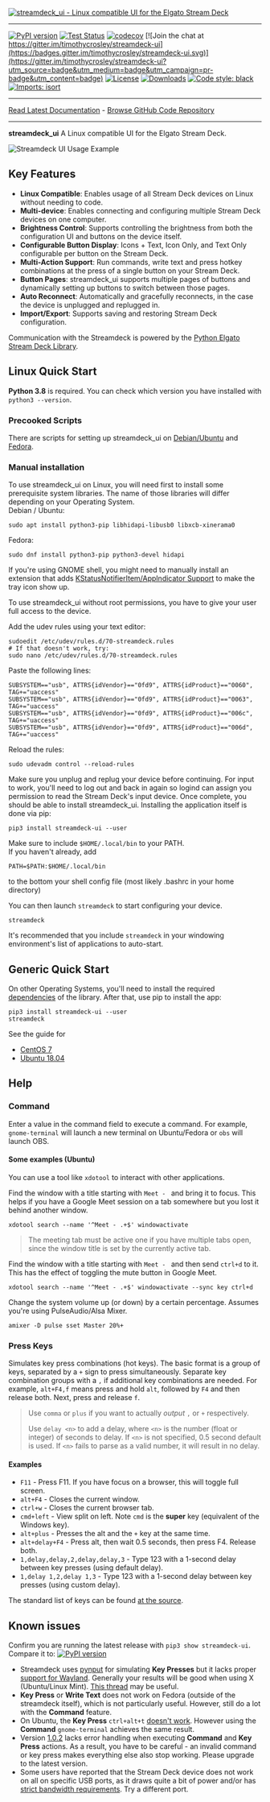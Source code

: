 [![streamdeck_ui - Linux compatible UI for the Elgato Stream Deck](art/logo_large.png)](https://timothycrosley.github.io/streamdeck-ui/)
_________________

[![PyPI version](https://badge.fury.io/py/streamdeck-ui.svg)](http://badge.fury.io/py/streamdeck-ui)
[![Test Status](https://github.com/timothycrosley/streamdeck-ui/workflows/Test/badge.svg?branch=master)](https://github.com/timothycrosley/streamdeck-ui/actions?query=workflow%3ATest)
[![codecov](https://codecov.io/gh/timothycrosley/streamdeck-ui/branch/master/graph/badge.svg)](https://codecov.io/gh/timothycrosley/streamdeck-ui)
[![Join the chat at https://gitter.im/timothycrosley/streamdeck-ui](https://badges.gitter.im/timothycrosley/streamdeck-ui.svg)](https://gitter.im/timothycrosley/streamdeck-ui?utm_source=badge&utm_medium=badge&utm_campaign=pr-badge&utm_content=badge)
[![License](https://img.shields.io/github/license/mashape/apistatus.svg)](https://pypi.python.org/pypi/streamdeck-ui/)
[![Downloads](https://pepy.tech/badge/streamdeck-ui)](https://pepy.tech/project/streamdeck-ui)
[![Code style: black](https://img.shields.io/badge/code%20style-black-000000.svg)](https://github.com/psf/black)
[![Imports: isort](https://img.shields.io/badge/%20imports-isort-%231674b1?style=flat&labelColor=ef8336)](https://timothycrosley.github.io/isort/)
 
_________________

[Read Latest Documentation](https://timothycrosley.github.io/streamdeck-ui/) - [Browse GitHub Code Repository](https://github.com/timothycrosley/streamdeck-ui/)
_________________

**streamdeck_ui** A Linux compatible UI for the Elgato Stream Deck.

![Streamdeck UI Usage Example](art/example.gif)

## Key Features

* **Linux Compatible**: Enables usage of all Stream Deck devices on Linux without needing to code.
* **Multi-device**: Enables connecting and configuring multiple Stream Deck devices on one computer.
* **Brightness Control**: Supports controlling the brightness from both the configuration UI and buttons on the device itself.
* **Configurable Button Display**: Icons + Text, Icon Only, and Text Only configurable per button on the Stream Deck.
* **Multi-Action Support**: Run commands, write text and press hotkey combinations at the press of a single button on your Stream Deck.
* **Button Pages**: streamdeck_ui supports multiple pages of buttons and dynamically setting up buttons to switch between those pages.
* **Auto Reconnect**: Automatically and gracefully reconnects, in the case the device is unplugged and replugged in.
* **Import/Export**: Supports saving and restoring Stream Deck configuration.

Communication with the Streamdeck is powered by the [Python Elgato Stream Deck Library](https://github.com/abcminiuser/python-elgato-streamdeck#python-elgato-stream-deck-library).

## Linux Quick Start
**Python 3.8** is required. You can check which version you have installed with `python3 --version`.
### Precooked Scripts
There are scripts for setting up streamdeck_ui on [Debian/Ubuntu](scripts/ubuntu_install.sh) and [Fedora](scripts/fedora_install.sh).
### Manual installation
To use streamdeck_ui on Linux, you will need first to install some prerequisite system libraries.
The name of those libraries will differ depending on your Operating System.  
Debian / Ubuntu:
``` console
sudo apt install python3-pip libhidapi-libusb0 libxcb-xinerama0
```
Fedora:
``` console
sudo dnf install python3-pip python3-devel hidapi
```
If you're using GNOME shell, you might need to manually install an extension that adds [KStatusNotifierItem/AppIndicator Support](https://extensions.gnome.org/extension/615/appindicator-support/) to make the tray icon show up.

To use streamdeck_ui without root permissions, you have to give your user full access to the device.

Add the udev rules using your text editor:
``` console
sudoedit /etc/udev/rules.d/70-streamdeck.rules
# If that doesn't work, try:
sudo nano /etc/udev/rules.d/70-streamdeck.rules
```
Paste the following lines:
``` console
SUBSYSTEM=="usb", ATTRS{idVendor}=="0fd9", ATTRS{idProduct}=="0060", TAG+="uaccess"
SUBSYSTEM=="usb", ATTRS{idVendor}=="0fd9", ATTRS{idProduct}=="0063", TAG+="uaccess"
SUBSYSTEM=="usb", ATTRS{idVendor}=="0fd9", ATTRS{idProduct}=="006c", TAG+="uaccess"
SUBSYSTEM=="usb", ATTRS{idVendor}=="0fd9", ATTRS{idProduct}=="006d", TAG+="uaccess"
```
Reload the rules:
``` console
sudo udevadm control --reload-rules
```
Make sure you unplug and replug your device before continuing.  For input to work, you'll need to log out and back in again so logind can assign you permission to read the Stream Deck's input device.
Once complete, you should be able to install streamdeck_ui.
Installing the application itself is done via pip:
``` console
pip3 install streamdeck-ui --user
```
Make sure to include `$HOME/.local/bin` to your PATH.  
If you haven't already, add
``` console
PATH=$PATH:$HOME/.local/bin
```
to the bottom your shell config file (most likely .bashrc in your home directory)

You can then launch `streamdeck` to start configuring your device.

``` console
streamdeck
```

It's recommended that you include `streamdeck` in your windowing environment's list of applications to auto-start.

## Generic Quick Start

On other Operating Systems, you'll need to install the required [dependencies](https://github.com/abcminiuser/python-elgato-streamdeck#package-dependencies) of the library.
After that, use pip to install the app:

``` console
pip3 install streamdeck-ui --user
streamdeck
```

See the guide for
* [CentOS 7](docs/centos.md)
* [Ubuntu 18.04](docs/ubuntu1804.md)

## Help
### Command
Enter a value in the command field to execute a command. For example, `gnome-terminal` will launch a new terminal on Ubuntu/Fedora or `obs` will launch OBS.

#### Some examples (Ubuntu)
You can use a tool like `xdotool` to interact with other applications.

Find the window with a title starting with `Meet - ` and bring it to focus. This helps if you have a Google Meet session on a tab somewhere but you lost it behind another window. 
``` console
xdotool search --name '^Meet - .+$' windowactivate 
```
> The meeting tab must be active one if you have multiple tabs open, since the window title is set by the currently active tab.

Find the window with a title starting with `Meet - ` and then send `ctrl+d` to it. This has the effect of toggling the mute button in Google Meet.
``` console
xdotool search --name '^Meet - .+$' windowactivate --sync key ctrl+d
```

Change the system volume up (or down) by a certain percentage. Assumes you're using PulseAudio/Alsa Mixer.
``` console
amixer -D pulse sset Master 20%+
```
### Press Keys
Simulates key press combinations (hot keys). The basic format is a group of keys, separated by a `+` sign to press simultaneously. Separate key combination groups with a `,` if additional key combinations are needed. For example, `alt+F4,f` means press and hold `alt`, followed by `F4` and then release both. Next, press and release `f`. 

> Use `comma` or `plus` if you want to actually *output* `,` or `+` respectively.
> 
> Use `delay <n>` to add a delay, where `<n>` is the number (float or integer) of seconds to delay. If `<n>` is not specified, 0.5 second default is used. If `<n>` fails to parse as a valid number, it will result in no delay.
> 

#### Examples
- `F11` - Press F11. If you have focus on a browser, this will toggle full screen.
- `alt+F4` - Closes the current window.
- `ctrl+w` - Closes the current browser tab.
- `cmd+left` - View split on left. Note `cmd` is the **super** key (equivalent of the Windows key).
- `alt+plus` - Presses the alt and the `+` key at the same time.
- `alt+delay+F4` - Press alt, then wait 0.5 seconds, then press F4. Release both.
- `1,delay,delay,2,delay,delay,3` - Type 123 with a 1-second delay between key presses (using default delay).
- `1,delay 1,2,delay 1,3` - Type 123 with a 1-second delay between key presses (using custom delay).


The standard list of keys can be found [at the source](https://pynput.readthedocs.io/en/latest/_modules/pynput/keyboard/_base.html#Key).

## Known issues
Confirm you are running the latest release with `pip3 show streamdeck-ui`. Compare it to: [![PyPI version](https://badge.fury.io/py/streamdeck-ui.svg)](http://badge.fury.io/py/streamdeck-ui)

- Streamdeck uses [pynput](https://github.com/moses-palmer/pynput) for simulating **Key Presses** but it lacks proper [support for Wayland](https://github.com/moses-palmer/pynput/issues/189). Generally your results will be good when using X (Ubuntu/Linux Mint). [This thread](https://github.com/timothycrosley/streamdeck-ui/issues/47) may be useful.
- **Key Press** or **Write Text** does not work on Fedora (outside of the streamdeck itself), which is not particularly useful. However, still do a lot with the **Command** feature.
- On Ubuntu, the **Key Press** `ctrl+alt+t` [doesn't work](https://github.com/moses-palmer/pynput/issues/333
). However using the **Command** `gnome-terminal` achieves the same result.
- Version [1.0.2](https://pypi.org/project/streamdeck-ui/) lacks error handling when executing **Command** and **Key Press** actions. As a result, you have to be careful - an invalid command or key press makes everything else also stop working.  Please upgrade to the latest version.
- Some users have reported that the Stream Deck device does not work on all on specific USB ports, as it draws quite a bit of power and/or has [strict bandwidth requirements](https://github.com/timothycrosley/streamdeck-ui/issues/69#issuecomment-715887397). Try a different port.

